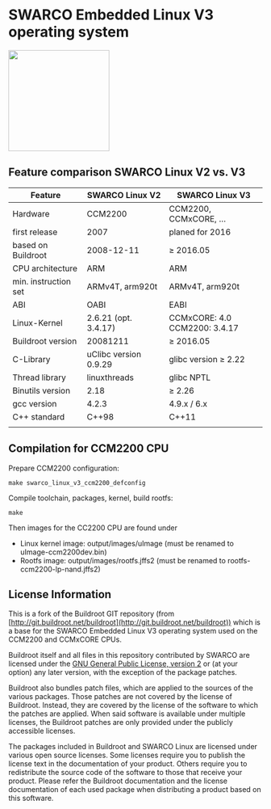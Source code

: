 SWARCO Embedded Linux V3 operating system
=========================================

<img src="https://www.swarco.com/var/em_plain_site/storage/images/media/images/swarco-traffic-systems/interurban/primos/primos_compact_ohnetouch_grau/1166093-1-eng-US/Primos_Compact_ohneTouch_grau_315px.jpg" width="200" title="SWARCO CCM2200 CPU" alt="">


## Feature comparison SWARCO Linux V2 vs. V3

| Feature              | SWARCO Linux V2       | SWARCO Linux V3                     |
|----------------------|-----------------------|-------------------------------------|
| Hardware             | CCM2200               | CCM2200, CCMxCORE, &#8230;          |
| first release        | 2007                  | planed for 2016                     |
| based on Buildroot   | 2008-12-11            | &ge; 2016.05                        |
| CPU architecture     | ARM                   | ARM                                 |
| min. instruction set | ARMv4T, arm920t       | ARMv4T, arm920t                     |
| ABI                  | OABI                  | EABI                                |
| Linux-Kernel         | 2.6.21 (opt. 3.4.17)  | CCMxCORE: 4.0 <br> CCM2200: 3.4.17  |
| Buildroot version    | 20081211              | &ge; 2016.05                        |
| C-Library            | uClibc version 0.9.29 | glibc version &ge; 2.22             |
| Thread library       | linuxthreads          | glibc NPTL                          |
| Binutils version     | 2.18                  | &ge; 2.26                           |
| gcc version          | 4.2.3                 | 4.9.x / 6.x                         |
| C++ standard         | C++98                 | C++11                               |
|                      |                       |                                     |

## Compilation for CCM2200 CPU

Prepare CCM2200 configuration:

    make swarco_linux_v3_ccm2200_defconfig
    
Compile toolchain, packages, kernel, build rootfs:

    make
    
Then images for the CC2200 CPU are found under 

- Linux kernel image: output/images/uImage (must be renamed to uImage-ccm2200dev.bin)
- Rootfs image: output/images/rootfs.jffs2 (must be renamed to rootfs-ccm2200-lp-nand.jffs2)

## License Information 

This is a fork of the Buildroot GIT repository (from
[http://git.buildroot.net/buildroot](http://git.buildroot.net/buildroot)) which is a base for the SWARCO
Embedded Linux V3 operating system used on the CCM2200 and CCMxCORE
CPUs.

Buildroot itself and all files in this repository contributed by
SWARCO are licensed under the
[GNU General Public License, version 2](http://www.gnu.org/licenses/old-licenses/gpl-2.0.html)
or (at your option) any later version, with the exception of the
package patches.

Buildroot also bundles patch files, which are applied to the sources
of the various packages. Those patches are not covered by the license
of Buildroot. Instead, they are covered by the license of the software
to which the patches are applied. When said software is available
under multiple licenses, the Buildroot patches are only provided under
the publicly accessible licenses.

The packages included in Buildroot and SWARCO Linux are licensed under
various open source licenses.  Some licenses require you to publish
the license text in the documentation of your product. Others require
you to redistribute the source code of the software to those that
receive your product. Please refer the Buildroot documentation and the
license documentation of each used package when distributing a product
based on this software.


